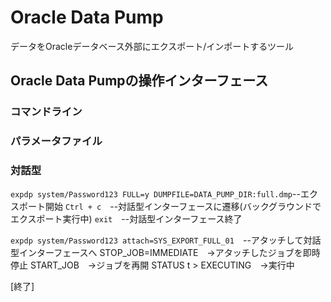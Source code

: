 # Oracle Data Pump
データをOracleデータベース外部にエクスポート/インポートするツール
## Oracle Data Pumpの操作インターフェース
### コマンドライン
### パラメータファイル
### 対話型
`expdp system/Password123 FULL=y DUMPFILE=DATA_PUMP_DIR:full.dmp`--エクスポート開始
`Ctrl + c`　--対話型インターフェースに遷移(バックグラウンドでエクスポート実行中)
`exit`　--対話型インターフェース終了

`expdp system/Password123 attach=SYS_EXPORT_FULL_01`　--アタッチして対話型インターフェースへ
STOP_JOB=IMMEDIATE　→アタッチしたジョブを即時停止
START_JOB　→ジョブを再開
STATUS
t > EXECUTING　→実行中

[終了]
